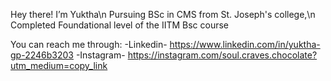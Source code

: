 Hey there! I’m Yuktha\n
Pursuing BSc in CMS from St. Joseph's college,\n
Completed Foundational level of the IITM Bsc course

You can reach me through:
-Linkedin- https://www.linkedin.com/in/yuktha-gp-2246b3203
-Instagram- https://instagram.com/soul.craves.chocolate?utm_medium=copy_link

<!---
iitmstudent2021/iitmstudent2021 is a ✨ special ✨ repository because its `README.md` (this file) appears on your GitHub profile.
You can click the Preview link to take a look at your changes.
--->

